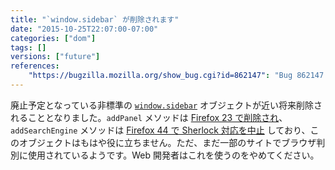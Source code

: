 ```yaml
---
title: "`window.sidebar` が削除されます"
date: "2015-10-25T22:07:00-07:00"
categories: ["dom"]
tags: []
versions: ["future"]
references:
    "https://bugzilla.mozilla.org/show_bug.cgi?id=862147": "Bug 862147 - drop support for window.sidebar"
---
```

廃止予定となっている非標準の [`window.sidebar`](https://developer.mozilla.org/ja/docs/Web/API/window.sidebar) オブジェクトが近い将来削除されることとなりました。`addPanel` メソッドは [Firefox 23 で削除され](https://www.fxsitecompat.com/ja/docs/2013/ability-to-add-a-sidebar-panel-has-been-dropped/)、`addSearchEngine` メソッドは [Firefox 44 で Sherlock 対応を中止](https://www.fxsitecompat.com/ja/docs/2015/sherlock-search-plug-ins-are-no-longer-supported/) しており、このオブジェクトはもはや役に立ちません。ただ、まだ一部のサイトでブラウザ判別に使用されているようです。Web 開発者はこれを使うのをやめてください。
